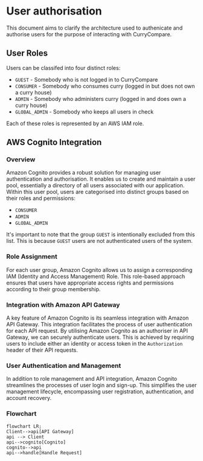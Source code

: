 # User authorisation

This document aims to clarify the architecture used to authenicate and authorise users for the purpose of interacting with CurryCompare.

## User Roles

Users can be classifed into four distinct roles:
 - `GUEST` - Somebody who is not logged in to CurryCompare
 - `CONSUMER` - Somebody who consumes curry (logged in but does not own a curry house)
 - `ADMIN` - Somebody who administers curry (logged in and does own a curry house)
 - `GLOBAL_ADMIN` - Somebody who keeps all users in check

Each of these roles is represented by an AWS IAM role.

## AWS Cognito Integration
### Overview
Amazon Cognito provides a robust solution for managing user authentication and authorisation. It enables us to create and maintain a user pool, essentially a directory of all users associated with our application. Within this user pool, users are categorised into distinct groups based on their roles and permissions:

- `CONSUMER`
- `ADMIN`
- `GLOBAL_ADMIN`

It's important to note that the group `GUEST` is intentionally excluded from this list. This is because `GUEST` users are not authenticated users of the system.

### Role Assignment
For each user group, Amazon Cognito allows us to assign a corresponding IAM (Identity and Access Management) Role. This role-based approach ensures that users have appropriate access rights and permissions according to their group membership.

### Integration with Amazon API Gateway
A key feature of Amazon Cognito is its seamless integration with Amazon API Gateway. This integration facilitates the process of user authentication for each API request. By utilising Amazon Cognito as an authoriser in API Gateway, we can securely authenticate users. This is achieved by requiring users to include either an identity or access token in the `Authorization` header of their API requests.

### User Authentication and Management
In addition to role management and API integration, Amazon Cognito streamlines the processes of user login and sign-up. This simplifies the user management lifecycle, encompassing user registration, authentication, and account recovery.

### Flowchart

```mermaid
flowchart LR;
Client-->api[API Gateway]
api --> Client
api-->cognito[Cognito]
cognito-->api
api-->handle[Handle Request]

```